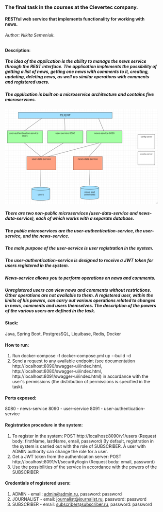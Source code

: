 ### The final task in the courses at the Clevertec company.

#### RESTful web service that implements functionality for working with news.

###### Author: Nikita Semeniuk.

#### Description:

##### The idea of the application is the ability to manage the news service through the REST interface. The application implements the possibility of getting a list of news, getting one news with comments to it, creating, updating, deleting news, as well as similar operations with comments and registered users.

##### The application is built on a microservice architecture and contains five microservices.
![alt microservice interaction scheme](src/main/resources/static/images/application-schema.png)
##### There are two non-public microservices (user-data-service and news-data-service), each of which works with a separate database.

##### The public microservices are the user-authentication-service, the user-service, and the news-service.

##### The main purpose of the user-service is user registration in the system.

##### The user-authentication-service is designed to receive a JWT token for users registered in the system.

##### News-service allows you to perform operations on news and comments.

##### Unregistered users can view news and comments without restrictions. Other operations are not available to them. A registered user, within the limits of his powers, can carry out various operations related to changes in news, comments and users themselves. The description of the powers of the various users are defined in the task.

#### Stack:
Java, Spring Boot, PostgresSQL, Liquibase, Redis, Docker
#### How to run:
1. Run docker-compose -f docker-compose.yml up --build -d
2. Send a request to any available endpoint (see documentation http://localhost:8090/swagger-ui/index.html, http://localhost:8080/swagger-ui/index.html, http://localhost:8091/swagger-ui/index.html) in accordance with the user's permissions (the distribution of permissions is specified in the task).
#### Ports exposed:
8080 - news-service
8090 - user-service
8091 - user-authentication-service

#### Registration procedure in the system:
1. To register in the system: POST http://localhost:8090/v1/users (Request body: firstName, lastName, email, password)
   By default, registration in the system is carried out with the role of SUBSCRIBER. A user with ADMIN authority can change the role for a user.
2. Get a JWT token from the authentication server: POST http://localhost:8091/v1/security/login (Request body: email, password)
3. Use the possibilities of the service in accordance with the powers of the SUBSCRIBER
#### Credentials of registered users:
1. ADMIN - email: admin@admin.ru, password: password
2. JOURNALIST - email: journalist@journalist.ru, password: password
3. SUBSCRIBER - email: subscriber@subscriber.ru, password: password

